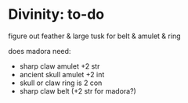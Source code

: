 # Divinity: to-do

figure out feather & large tusk for belt & amulet & ring

does madora need:

- sharp claw amulet +2 str
- ancient skull amulet +2 int
- skull or claw ring is 2 con
- sharp claw belt (+2 str for madora?)
